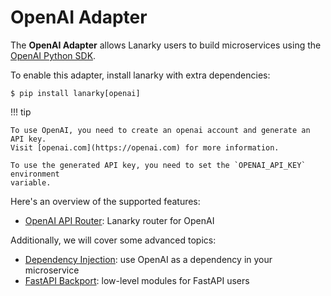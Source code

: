 # OpenAI Adapter

The **OpenAI Adapter** allows Lanarky users to build microservices using the
[OpenAI Python SDK](https://platform.openai.com/docs/api-reference?lang=python).

To enable this adapter, install lanarky with extra dependencies:

<!-- termynal -->

```
$ pip install lanarky[openai]
```

!!! tip

    To use OpenAI, you need to create an openai account and generate an API key.
    Visit [openai.com](https://openai.com) for more information.

    To use the generated API key, you need to set the `OPENAI_API_KEY` environment
    variable.

Here's an overview of the supported features:

- [OpenAI API Router](./router.md): Lanarky router for OpenAI

Additionally, we will cover some advanced topics:

- [Dependency Injection](./dependency.md): use OpenAI as a dependency in your microservice
- [FastAPI Backport](./fastapi.md): low-level modules for FastAPI users
